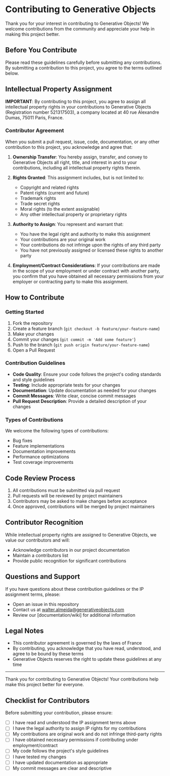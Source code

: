# Contributing to Generative Objects

Thank you for your interest in contributing to Generative Objects! We welcome contributions from the community and appreciate your help in making this project better.

## Before You Contribute

Please read these guidelines carefully before submitting any contributions. By submitting a contribution to this project, you agree to the terms outlined below.

## Intellectual Property Assignment

**IMPORTANT**: By contributing to this project, you agree to assign all intellectual property rights in your contributions to Generative Objects (Registration number 521317503), a company located at 40 rue Alexandre Dumas, 75011 Paris, France.

### Contributor Agreement

When you submit a pull request, issue, code, documentation, or any other contribution to this project, you acknowledge and agree that:

1. **Ownership Transfer**: You hereby assign, transfer, and convey to Generative Objects all right, title, and interest in and to your contributions, including all intellectual property rights therein.

2. **Rights Granted**: This assignment includes, but is not limited to:
   - Copyright and related rights
   - Patent rights (current and future)
   - Trademark rights
   - Trade secret rights
   - Moral rights (to the extent assignable)
   - Any other intellectual property or proprietary rights

3. **Authority to Assign**: You represent and warrant that:
   - You have the legal right and authority to make this assignment
   - Your contributions are your original work
   - Your contributions do not infringe upon the rights of any third party
   - You have not previously assigned or licensed these rights to another party

4. **Employment/Contract Considerations**: If your contributions are made in the scope of your employment or under contract with another party, you confirm that you have obtained all necessary permissions from your employer or contracting party to make this assignment.

## How to Contribute

### Getting Started

1. Fork the repository
2. Create a feature branch (`git checkout -b feature/your-feature-name`)
3. Make your changes
4. Commit your changes (`git commit -m 'Add some feature'`)
5. Push to the branch (`git push origin feature/your-feature-name`)
6. Open a Pull Request

### Contribution Guidelines

- **Code Quality**: Ensure your code follows the project's coding standards and style guidelines
- **Testing**: Include appropriate tests for your changes
- **Documentation**: Update documentation as needed for your changes
- **Commit Messages**: Write clear, concise commit messages
- **Pull Request Description**: Provide a detailed description of your changes

### Types of Contributions

We welcome the following types of contributions:
- Bug fixes
- Feature implementations
- Documentation improvements
- Performance optimizations
- Test coverage improvements

## Code Review Process

1. All contributions must be submitted via pull request
2. Pull requests will be reviewed by project maintainers
3. Contributors may be asked to make changes before acceptance
4. Once approved, contributions will be merged by project maintainers

## Contributor Recognition

While intellectual property rights are assigned to Generative Objects, we value our contributors and will:
- Acknowledge contributors in our project documentation
- Maintain a contributors list
- Provide public recognition for significant contributions

## Questions and Support

If you have questions about these contribution guidelines or the IP assignment terms, please:
- Open an issue in this repository
- Contact us at walter.almeida@generativeobjects.com
- Review our [documentation/wiki] for additional information

## Legal Notes

- This contributor agreement is governed by the laws of France
- By contributing, you acknowledge that you have read, understood, and agree to be bound by these terms
- Generative Objects reserves the right to update these guidelines at any time

---

Thank you for contributing to Generative Objects! Your contributions help make this project better for everyone.

## Checklist for Contributors

Before submitting your contribution, please ensure:

- [ ] I have read and understood the IP assignment terms above
- [ ] I have the legal authority to assign IP rights for my contributions
- [ ] My contributions are original work and do not infringe third-party rights
- [ ] I have obtained necessary permissions if contributing under employment/contract
- [ ] My code follows the project's style guidelines
- [ ] I have tested my changes
- [ ] I have updated documentation as appropriate
- [ ] My commit messages are clear and descriptive

